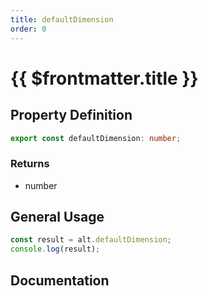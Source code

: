 ```yaml
---
title: defaultDimension
order: 0
---
```


# {{ $frontmatter.title }}

## Property Definition

```ts
export const defaultDimension: number;
```

### Returns

* number

## General Usage

```ts
const result = alt.defaultDimension;
console.log(result);
```

## Documentation

<!--@include: ./parts/defaultDimension.md-->
